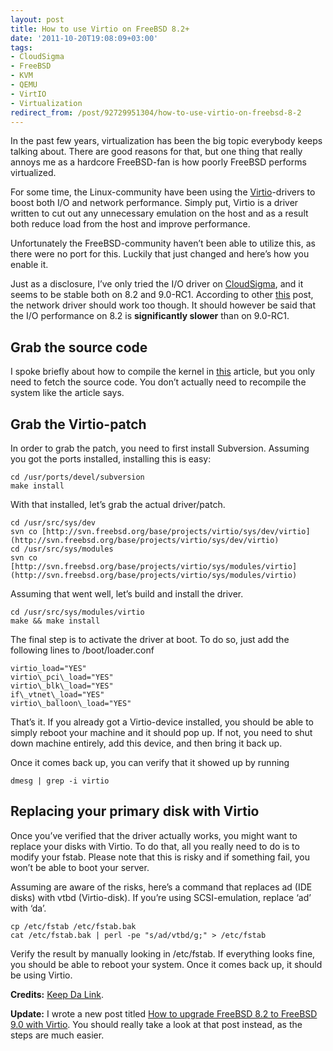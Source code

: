 ```yaml
---
layout: post
title: How to use Virtio on FreeBSD 8.2+
date: '2011-10-20T19:08:09+03:00'
tags:
- CloudSigma
- FreeBSD
- KVM
- QEMU
- VirtIO
- Virtualization
redirect_from: /post/92729951304/how-to-use-virtio-on-freebsd-8-2
---
```

In the past few years, virtualization has been the big topic everybody keeps talking about. There are good reasons for that, but one thing that really annoys me as a hardcore FreeBSD-fan is how poorly FreeBSD performs virtualized.

For some time, the Linux-community have been using the [Virtio](http://wiki.libvirt.org/page/Virtio)-drivers to boost both I/O and network performance. Simply put, Virtio is a driver written to cut out any unnecessary emulation on the host and as a result both reduce load from the host and improve performance.

Unfortunately the FreeBSD-community haven’t been able to utilize this, as there were no port for this. Luckily that just changed and here’s how you enable it.

Just as a disclosure, I’ve only tried the I/O driver on [CloudSigma](http://www.cloudsigma.com), and it seems to be stable both on 8.2 and 9.0-RC1. According to other [this](http://kdl.nobugware.com/post/2011/10/14/freebsd-90-guest-virtio-support-in-KVM/) post, the network driver should work too though. It should however be said that the I/O performance on 8.2 is **significantly slower** than on 9.0-RC1.  

Grab the source code
--------------------

I spoke briefly about how to compile the kernel in [this](http://viktorpetersson.com/2010/09/27/setting-up-a-redundant-nas-with-hast-with-carp/) article, but you only need to fetch the source code. You don’t actually need to recompile the system like the article says.

Grab the Virtio-patch
---------------------

In order to grab the patch, you need to first install Subversion. Assuming you got the ports installed, installing this is easy:

    cd /usr/ports/devel/subversion
    make install

With that installed, let’s grab the actual driver/patch.

    cd /usr/src/sys/dev
    svn co [http://svn.freebsd.org/base/projects/virtio/sys/dev/virtio](http://svn.freebsd.org/base/projects/virtio/sys/dev/virtio)
    cd /usr/src/sys/modules
    svn co [http://svn.freebsd.org/base/projects/virtio/sys/modules/virtio](http://svn.freebsd.org/base/projects/virtio/sys/modules/virtio)

Assuming that went well, let’s build and install the driver.

    cd /usr/src/sys/modules/virtio
    make && make install

The final step is to activate the driver at boot. To do so, just add the following lines to /boot/loader.conf

    virtio_load="YES"
    virtio\_pci\_load="YES"
    virtio\_blk\_load="YES"
    if\_vtnet\_load="YES"
    virtio\_balloon\_load="YES"

That’s it. If you already got a Virtio-device installed, you should be able to simply reboot your machine and it should pop up. If not, you need to shut down machine entirely, add this device, and then bring it back up.

Once it comes back up, you can verify that it showed up by running

    dmesg | grep -i virtio

Replacing your primary disk with Virtio
---------------------------------------

Once you’ve verified that the driver actually works, you might want to replace your disks with Virtio. To do that, all you really need to do is to modify your fstab. Please note that this is risky and if something fail, you won’t be able to boot your server.

Assuming are aware of the risks, here’s a command that replaces ad (IDE disks) with vtbd (Virtio-disk). If you’re using SCSI-emulation, replace ‘ad’ with ‘da’.

    cp /etc/fstab /etc/fstab.bak
    cat /etc/fstab.bak | perl -pe "s/ad/vtbd/g;" > /etc/fstab 

Verify the result by manually looking in /etc/fstab. If everything looks fine, you should be able to reboot your system. Once it comes back up, it should be using Virtio.

**Credits:** [Keep Da Link](http://kdl.nobugware.com/post/2011/10/14/freebsd-90-guest-virtio-support-in-KVM/).

**Update:** I wrote a new post titled [How to upgrade FreeBSD 8.2 to FreeBSD 9.0 with Virtio](http://viktorpetersson.com/2012/01/16/how-to-upgrade-freebsd-8-2-to-freebsd-9-0-with-virtio/). You should really take a look at that post instead, as the steps are much easier.
